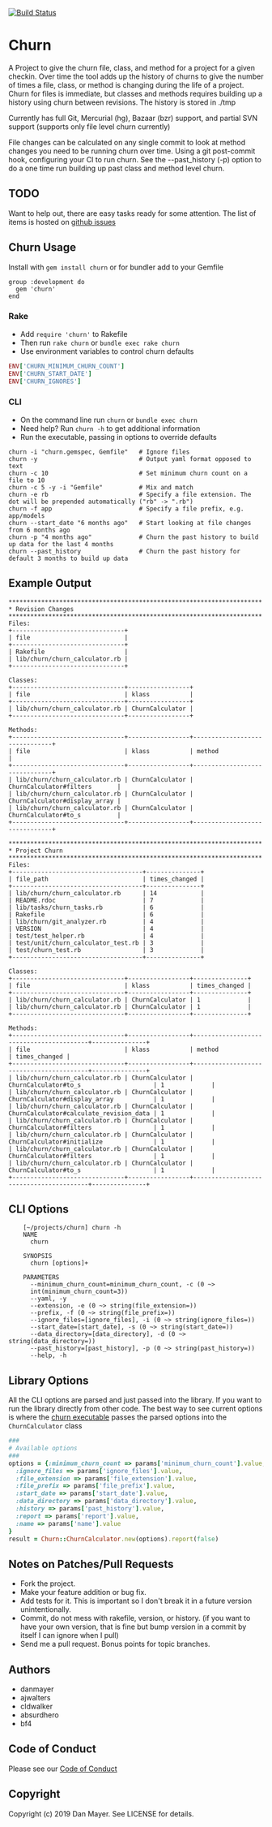 [![Build Status](https://travis-ci.org/danmayer/churn.svg?branch=master)](http://travis-ci.org/danmayer/churn)

# Churn

A Project to give the churn file, class, and method for a project for a given checkin. Over time the tool adds up the history of churns to give the number of times a file, class, or method is changing during the life of a project.
Churn for files is immediate, but classes and methods requires building up a history using churn between revisions. The history is stored in ./tmp

Currently has full Git, Mercurial (hg), Bazaar (bzr) support, and partial SVN support (supports only file level churn currently)

File changes can be calculated on any single commit to look at method changes you need to be running churn over time. Using a git post-commit hook, configuring your CI to run churn. See the --past_history (-p) option to do a one time run building up past class and method level churn.

## TODO

Want to help out, there are easy tasks ready for some attention. The list of items is hosted on [github issues](https://github.com/danmayer/churn/issues)

## Churn Usage

Install with `gem install churn` or for bundler add to your Gemfile


```
group :development do
  gem 'churn'
end
```

### Rake

* Add `require 'churn'` to Rakefile
* Then run `rake churn` or `bundle exec rake churn`
* Use environment variables to control churn defaults

``` ruby
ENV['CHURN_MINIMUM_CHURN_COUNT']
ENV['CHURN_START_DATE']
ENV['CHURN_IGNORES']
```

### CLI

* On the command line run `churn` or `bundle exec churn`
* Need help? Run `churn -h` to get additional information
* Run the executable, passing in options to override defaults

```shell
churn -i "churn.gemspec, Gemfile"   # Ignore files
churn -y                            # Output yaml format opposed to text
churn -c 10                         # Set minimum churn count on a file to 10
churn -c 5 -y -i "Gemfile"          # Mix and match
churn -e rb                         # Specify a file extension. The dot will be prepended automatically ("rb" -> ".rb") 
churn -f app                        # Specify a file prefix, e.g. app/models
churn --start_date "6 months ago"   # Start looking at file changes from 6 months ago
churn -p "4 months ago"             # Churn the past history to build up data for the last 4 months
churn --past_history                # Churn the past history for default 3 months to build up data
```

## Example Output

```
**********************************************************************
* Revision Changes
**********************************************************************
Files:
+-------------------------------+
| file                          |
+-------------------------------+
| Rakefile                      |
| lib/churn/churn_calculator.rb |
+-------------------------------+

Classes:
+-------------------------------+-----------------+
| file                          | klass           |
+-------------------------------+-----------------+
| lib/churn/churn_calculator.rb | ChurnCalculator |
+-------------------------------+-----------------+

Methods:
+-------------------------------+-----------------+-------------------------------+
| file                          | klass           | method                        |
+-------------------------------+-----------------+-------------------------------+
| lib/churn/churn_calculator.rb | ChurnCalculator | ChurnCalculator#filters       |
| lib/churn/churn_calculator.rb | ChurnCalculator | ChurnCalculator#display_array |
| lib/churn/churn_calculator.rb | ChurnCalculator | ChurnCalculator#to_s          |
+-------------------------------+-----------------+-------------------------------+

**********************************************************************
* Project Churn
**********************************************************************
Files:
+------------------------------------+---------------+
| file_path                          | times_changed |
+------------------------------------+---------------+
| lib/churn/churn_calculator.rb      | 14            |
| README.rdoc                        | 7             |
| lib/tasks/churn_tasks.rb           | 6             |
| Rakefile                           | 6             |
| lib/churn/git_analyzer.rb          | 4             |
| VERSION                            | 4             |
| test/test_helper.rb                | 4             |
| test/unit/churn_calculator_test.rb | 3             |
| test/churn_test.rb                 | 3             |
+------------------------------------+---------------+

Classes:
+-------------------------------+-----------------+---------------+
| file                          | klass           | times_changed |
+-------------------------------+-----------------+---------------+
| lib/churn/churn_calculator.rb | ChurnCalculator | 1             |
| lib/churn/churn_calculator.rb | ChurnCalculator | 1             |
+-------------------------------+-----------------+---------------+

Methods:
+-------------------------------+-----------------+-----------------------------------------+---------------+
| file                          | klass           | method                                  | times_changed |
+-------------------------------+-----------------+-----------------------------------------+---------------+
| lib/churn/churn_calculator.rb | ChurnCalculator | ChurnCalculator#to_s                    | 1             |
| lib/churn/churn_calculator.rb | ChurnCalculator | ChurnCalculator#display_array           | 1             |
| lib/churn/churn_calculator.rb | ChurnCalculator | ChurnCalculator#calculate_revision_data | 1             |
| lib/churn/churn_calculator.rb | ChurnCalculator | ChurnCalculator#filters                 | 1             |
| lib/churn/churn_calculator.rb | ChurnCalculator | ChurnCalculator#initialize              | 1             |
| lib/churn/churn_calculator.rb | ChurnCalculator | ChurnCalculator#filters                 | 1             |
| lib/churn/churn_calculator.rb | ChurnCalculator | ChurnCalculator#to_s                    | 1             |
+-------------------------------+-----------------+-----------------------------------------+---------------+
```

## CLI Options

```
    [~/projects/churn] churn -h
    NAME
      churn

    SYNOPSIS
      churn [options]+

    PARAMETERS
      --minimum_churn_count=minimum_churn_count, -c (0 ~>
      int(minimum_churn_count=3))
      --yaml, -y
      --extension, -e (0 ~> string(file_extension=))
      --prefix, -f (0 ~> string(file_prefix=))
      --ignore_files=[ignore_files], -i (0 ~> string(ignore_files=))
      --start_date=[start_date], -s (0 ~> string(start_date=))
      --data_directory=[data_directory], -d (0 ~> string(data_directory=))
      --past_history=[past_history], -p (0 ~> string(past_history=))
      --help, -h
```

## Library Options

All the CLI options are parsed and just passed into the library. If you want to run the library directly from other code. The best way to see current options is where the [churn executable](https://github.com/danmayer/churn/blob/master/bin/churn) passes the parsed options into the `ChurnCalculator` class

```ruby
###
# Available options
###
options = {:minimum_churn_count => params['minimum_churn_count'].value,
  :ignore_files => params['ignore_files'].value,
  :file_extension => params['file_extension'].value,
  :file_prefix => params['file_prefix'].value,
  :start_date => params['start_date'].value,
  :data_directory => params['data_directory'].value,
  :history => params['past_history'].value,
  :report => params['report'].value,
  :name => params['name'].value
}
result = Churn::ChurnCalculator.new(options).report(false)
```

## Notes on Patches/Pull Requests

* Fork the project.
* Make your feature addition or bug fix.
* Add tests for it. This is important so I don't break it in a
  future version unintentionally.
* Commit, do not mess with rakefile, version, or history.
  (if you want to have your own version, that is fine but
   bump version in a commit by itself I can ignore when I pull)
* Send me a pull request. Bonus points for topic branches.

## Authors

* danmayer
* ajwalters
* cldwalker
* absurdhero
* bf4

## Code of Conduct

Please see our [Code of Conduct](https://github.com/danmayer/churn/blob/master/CODE_OF_CONDUCT.md)

## Copyright

Copyright (c) 2019 Dan Mayer. See LICENSE for details.
